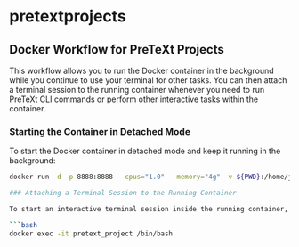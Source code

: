 # pretextprojects

## Docker Workflow for PreTeXt Projects

This workflow allows you to run the Docker container in the background while you continue to use your terminal for other tasks. You can then attach a terminal session to the running container whenever you need to run PreTeXt CLI commands or perform other interactive tasks within the container.

### Starting the Container in Detached Mode

To start the Docker container in detached mode and keep it running in the background:

```bash
docker run -d -p 8888:8888 --cpus="1.0" --memory="4g" -v ${PWD}:/home/jupyter --name pretext_project verlyn13/pretext-image:latest

### Attaching a Terminal Session to the Running Container

To start an interactive terminal session inside the running container, use the following command:

```bash
docker exec -it pretext_project /bin/bash
